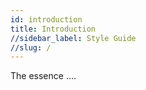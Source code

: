 ```yaml
---
id: introduction
title: Introduction
//sidebar_label: Style Guide
//slug: /
---
```

The essence ....
